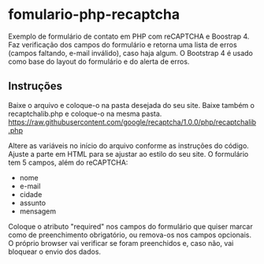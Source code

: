 # fomulario-php-recaptcha
Exemplo de formulário de contato em PHP com reCAPTCHA e Boostrap 4. Faz verificação dos campos do formulário e retorna uma lista de erros (campos faltando, e-mail inválido), caso haja algum. O Bootstrap 4 é usado como base do layout do formulário e do alerta de erros.

## Instruções
Baixe o arquivo e coloque-o na pasta desejada do seu site. Baixe também o recaptchalib.php e coloque-o na mesma pasta.
https://raw.githubusercontent.com/google/recaptcha/1.0.0/php/recaptchalib.php

Altere as variáveis no início do arquivo conforme as instruções do código. Ajuste a parte em HTML para se ajustar ao estilo do seu site.
O formulário tem 5 campos, além do reCAPTCHA:
- nome
- e-mail
- cidade
- assunto
- mensagem

Coloque o atributo "required" nos campos do formulário que quiser marcar como de preenchimento obrigatório, ou remova-os nos campos opcionais. O próprio browser vai verificar se foram preenchidos e, caso não, vai bloquear o envio dos dados.
